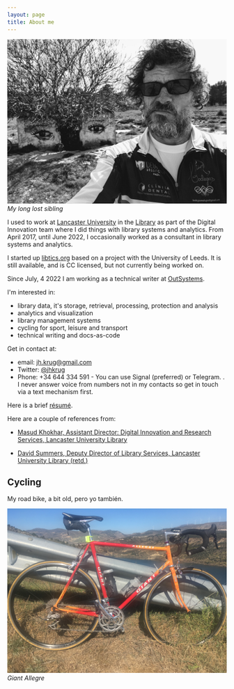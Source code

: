 ```yaml
---
layout: page
title: About me
---
```


[![My long lost sibling](/public/images/jhk.jpg "My long lost sibling")](/public/images/jhk.jpg) *My long lost sibling*

I used to work at [Lancaster University](http://www.lancaster.ac.uk) in the
[Library](http://lancaster.ac.uk/library) as part of the Digital Innovation
team where I did things with library systems and analytics. From April 2017,
until June 2022, I occasionally worked as a consultant in library systems and
analytics.

I started up [libtics.org](https://libtics.org) based on a project with the
University of Leeds. It is still available, and is CC licensed, but not
currently being worked on.

Since July, 4 2022 I am working as a technical writer at
[OutSystems](https://outsystems.com).

I'm interested in:

* library data, it's storage, retrieval, processing, protection and
analysis
* analytics and visualization
* library management systems
* cycling for sport, leisure and transport
* technical writing and docs-as-code

Get in contact at:

* email: [jh.krug@gmail.com](mailto:jh.krug@gmail.com)
* Twitter: [@jhkrug](https://twitter.com/jhkrug)
* Phone: +34 644 334 591 - You can use Signal (preferred) or Telegram.
. I never answer voice from numbers not in my contacts so get in
touch via a text mechanism first.

Here is a brief [résumé](/public/john-krug-r.pdf).

Here are a couple of references from:

* [Masud Khokhar, Assistant Director: Digital
Innovation and Research Services, Lancaster University
Library](/public/references/MK-JK-ref.pdf)

* [David Summers, Deputy Director of Library Services, Lancaster
University Library (retd.)](/public/references/DS-JK-ref.pdf)


Cycling
-------

My road bike, a bit old, pero yo también.

![Giant Allegre](/public/images/allegre.jpg "Giant Allegre")
*Giant Allegre*
